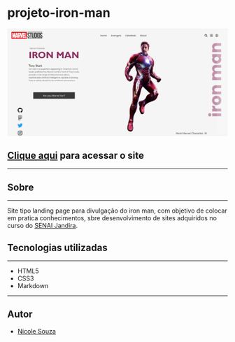 # projeto-iron-man
![](./img/desktop.png)


## [Clique aqui](https://nicanico.github.io/projeto-iron-man/) para acessar o site
---

## Sobre
---
Site tipo landing page para divulgação do iron man, com objetivo de colocar em pratica conhecimentos, sbre desenvolvimento de sites adquiridos no curso do [SENAI Jandira](https://jandira.sp.senai.br/).

## Tecnologias utilizadas
---
- HTML5
- CSS3
- Markdown
---
## Autor
- [Nicole Souza](https://github.com/nicanico)